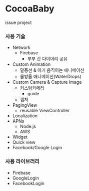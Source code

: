 # CocoaBaby

issue project



### 사용 기술
- Network
    - Firebase
      - 부부 간 다이어리 공유
- Custom Animation
    - 말풍선 & 아기 움직이는 애니메이션
    - 물방울 애니메이션(WaterDrops)
- Custom Camera & Capture Image
    - 커스텀카메라
        - guide
    - 캡쳐
- PagingView
    - reusable ViewController
- Localization
- APNs
  - Node.js
  - AWS
- Widget
- Quick view
- Facebook/Google Login

### 사용 라이브러리
- Firebase
- GoogleLogin
- FacebookLogin

